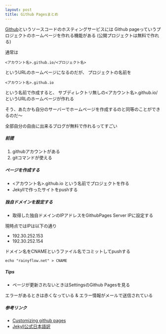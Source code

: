 ```yaml
---
layout: post
title: Github Pagesまとめ
---
```


[Github](https://github.com)というソースコードのホスティングサービスには
Github pageっていうプロジェクトのホームページを作れる機能がある
(公開プロジェクトは無料で作れる)

通常は

```
<アカウント名>.github.io/<プロジェクト名>
```

というURLのホームページになるのだが、
プロジェクトの名前を

```
<アカウント名>.github.io
```

という名前で作成すると、
サブディレクトリ無しの<アカウント名>.github.io/というURLのホームページが作れる

そう、あたかも自分のサーバーでホームページを作成するのと同等のことができるのだ～

全部自分の自由に出来るブログが無料で作れるってすごい

##### 前提

1. githubアカウントがある
2. gitコマンドが使える

##### ページを作成する

* <アカウント名>.github.io という名前でプロジェクトを作る
* Jekyllで作ったサイトをpushする

##### 独自ドメインを設定する

* 取得した独自ドメインのIPアドレスをGithubPages Server IPに設定する

現時点ではIPは以下の通り

* 192.30.252.153
* 192.30.252.154

ドメイン名をCNAMEというファイル名でコミットしてpushする

```
echo "rainyflow.net" > CNAME
```

##### Tips

* ページが更新されないときはSettingsのGithub Pagesを見る

エラーがあるときは赤くなっている & エラー情報がメールで送信されている

##### 参考リンク

* [Customizing github pages](https://help.github.com/categories/customizing-github-pages/)
* [Jekyll公式日本語訳](http://jekyllrb-ja.github.io/)
